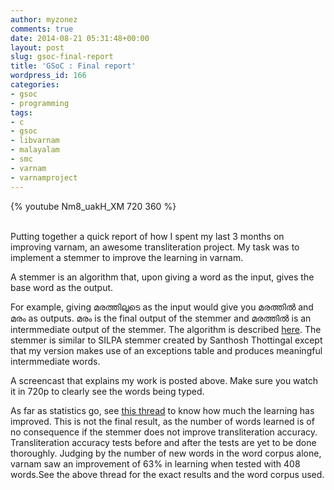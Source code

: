 ```yaml
---
author: myzonez
comments: true
date: 2014-08-21 05:31:48+00:00
layout: post
slug: gsoc-final-report
title: 'GSoC : Final report'
wordpress_id: 166
categories:
- gsoc
- programming
tags:
- c
- gsoc
- libvarnam
- malayalam
- smc
- varnam
- varnamproject
---
```

{% youtube Nm8_uakH_XM 720 360 %}
<br /><br />


Putting together a quick report of how I spent my last 3 months on improving varnam, an awesome transliteration project. My task was to implement a stemmer to improve the learning in varnam.  

A stemmer is an algorithm that, upon giving a word as the input, gives the base word as the output.




For example, giving മരത്തിലൂടെ as the input would give you മരത്തിൽ and മരം as outputs. മരം is the final output of the stemmer and മരത്തിൽ is an intermmediate output of the stemmer. The algorithm is described [here](https://github.com/lonesword/mlstemmer/blob/master/03algorithm). The stemmer is similar to SILPA stemmer created by Santhosh Thottingal except that my version makes use of an exceptions table and produces meaningful intermmediate words.




A screencast that explains my work is posted above. Make sure you watch it in 720p to clearly see the words being typed.



As far as statistics go, see [this thread](https://lists.nongnu.org/archive/html/varnamproject-discuss/2014-08/msg00010.html) to know how much the learning has improved. This is not the final result, as the number of words learned is of no consequence if the stemmer does not improve transliteration accuracy. Transliteration accuracy tests before and after the tests are yet to be done thoroughly. Judging by the number of new words in the word corpus alone, varnam saw an improvement of 63% in learning when tested with 408 words.See the above thread for the exact results and the word corpus used.


